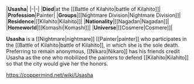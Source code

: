 |**Usasha**|
|-|-|
|**Died**|at the [[Battle of Kilahito\|battle of Kilahito]]|
|**Profession**|Painter|
|**Groups**|[[Nightmare Division\|Nightmare Division]]|
|**Residence**|[[Kilahito\|Kilahito]]|
|**Nationality**|[[Nagadan\|Nagadan]]|
|**Homeworld**|[[Komashi\|Komashi]]|
|**Universe**|[[Cosmere\|Cosmere]]|

**Usasha** is a [[Nightmare\|nightmare]] [[Painter\|painter]] who participates in the [[Battle of Kilahito\|battle of Kilahito]], in which she is the sole death. Preferring to remain anonymous, [[Nikaro\|Nikaro]] has his friends credit Usasha as the one who mobilized the painters to defend [[Kilahito\|Kilahito]] so that the city would give her the honors.



https://coppermind.net/wiki/Usasha